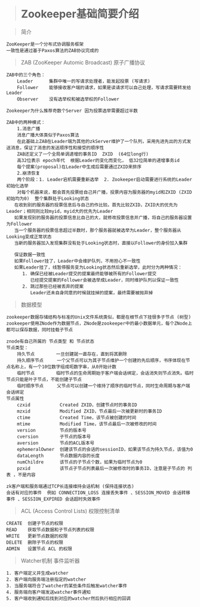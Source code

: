 > # Zookeeper基础简要介绍

> 简介

    ZooKeeper是一个分布式协调服务框架
    一致性是通过基于Paxos算法的ZAB协议完成的
    
> ZAB (ZooKeeper Automic Broadcast) 原子广播协议

    ZAB中的三个角色：
        Leader      集群中唯一的写请求处理者，能发起投票 (写请求)
        Follower    能够接收客户端的请求，如果是读请求可以自己处理，写请求需要转发给Leader
        Observer    没有选举权和被选举权的Follower
    
    Zookeeper为什么推荐奇数个Server 因为投票选举需要超过半数
     
    ZAB中的两种模式：
        1.消息广播
        消息广播大体类似于Paxos算法
        在此基础上ZAB在Leader端为其他的zkServer维护了一个队列，采用先进先出的方式发送消息，保证了消息的发送顺序性和接受的顺序性
        ZAB还定义了一个全局单调递增的事务ID  ZXID  (64位long行)
        高32位表示 epoch年代  根据Leader的变化而变化， 低32位简单的递增事务id
        每个提案(proposal)在Leader中生成后需要通过ZXID来排序
        2.崩溃恢复
        两个阶段：1. Leader宕机需要重新选举  2. Zookeeper启动需要进行系统的Leader初始化选举
        对每个机器来说，都会首先投票给自己并广播，投票内容为服务器的myid和ZXID (ZXID初始均为0)  整个集群处于Looking状态
       在收到别的服务器的投票信息后与自己的作比较。首先比较ZXID，ZXID大的优先为Leader；相同则比较myid，myid大的优先为Leader
       如果发现别的服务器的投票信息比自己的大，就修改投票信息并广播，将自己的服务器设置为Follower
       当一个服务器的投票信息超过半数时，那个服务器就被选举为Leader，整个服务器从Looking变成正常状态
       当新的服务器加入发现集群没有处于Looking状态时，直接以Follower的身份加入集群
       
       保证数据一致性
       如果Follower挂了，Leader中会维护队列，不用担心不一致性
       如果Leader挂了，线暂停服务变为Looking状态然后重新选举，此时分为两种情况：
          1. 确保已经被Leader提交的提案最终能够被所有的Follower提交
             已经提交提案的Follower会被选举成Leader，同时维护队列以保证一致性
          2. 跳过那些已经被丢弃的提案
             Leader还未自身同意的时候就挂掉的提案，最终需要被抛弃掉
       
> 数据模型

    zookeeper数据存储结构与标准的Unix文件系统类似，都是在根节点下挂很多子节点 (树型)
    zookeeper使用ZNode作为数据节点，ZNode是zookeeper中的最小数据单元，每个ZNode上都可以保存数据，同时挂载子节点
    
    znode有自己所属的 节点类型 和 节点状态
    节点类型：
        持久节点        一旦创建就一直存在，直到将其删除
        持久顺序节点     一个父节点可以为其子节点维护一个创建的先后顺序，书序体现在节点名称上，有一个10位数字组成呃数字串，从0开始计数
        临时节点        临时节点的生命周期始于客户端会话绑定，会话消失则节点消失。临时节点只能是叶子节点，不能创建子节点
        临时顺序节点     父节点可以创建一个维持了顺序的临时节点，同时生命周期与客户端会话绑定
    节点属性
        czxid           Created ZXID，创建节点时的事务ID
        mzxid           Modified ZXID，节点最后一次被更新时的事务ID
        ctime           Created Time，该节点被创建的时间
        mtime           Modified Time，该节点最后一次被修改的时间
        version         节点的版本号
        cversion        子节点的版本号
        aversion        节点的ACL版本号
        ephemeralOwner  创建该节点的会话的sessionID，如果该节点为持久节点，该值为0
        dataLength      节点数据内容的长度
        numChildre      该节点的子节点个数，如果为临时节点为0
        pzxid           该节点子节点列表最后一次被修改时的事务ID，注意是子节点的 列表 ，不是内容
        
    zk客户端和服务端通过TCP长连接维持会话机制 (保持连接状态)
    会话有对应的事件  例如 CONNECTION_LOSS 连接丢失事件 、SESSION_MOVED 会话转移事件 、SESSION_EXPIRED 会话超时失效事件
    
> ACL (Access Control Lists) 权限控制清单

    CREATE  创建子节点的权限
    READ    获取节点数据和子节点列表的权限
    WRITE   更新节点数据的权限
    DELETE  删除子节点的权限
    ADMIN   设置节点 ACL 的权限
    
> Watcher机制 事件监听器

    1. 客户端定义并生成watcher
    2. 客户端向服务端注册指定的watcher
    3. 当服务端符合了watcher的某些条件后触发watcher事件
    4. 服务端向客户端发送watcher事件通知
    5. 客户端收到通知后找到对应的watcher然后执行相应的回调
    
    
    
    
    
    
    
    
    
    
    
    
          

    
    